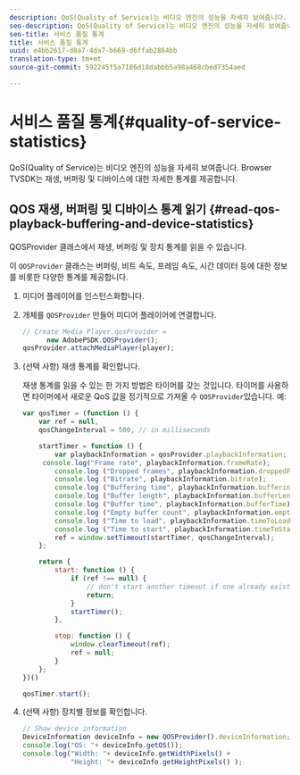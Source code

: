 ```yaml
---
description: QoS(Quality of Service)는 비디오 엔진의 성능을 자세히 보여줍니다. Browser TVSDK는 재생, 버퍼링 및 디바이스에 대한 자세한 통계를 제공합니다.
seo-description: QoS(Quality of Service)는 비디오 엔진의 성능을 자세히 보여줍니다. Browser TVSDK는 재생, 버퍼링 및 디바이스에 대한 자세한 통계를 제공합니다.
seo-title: 서비스 품질 통계
title: 서비스 품질 통계
uuid: e4bb2617-d8a7-4da7-b669-d6ffab2864bb
translation-type: tm+mt
source-git-commit: 592245f5a7186d18dabbb5a98a468cbed7354aed

---
```



# 서비스 품질 통계{#quality-of-service-statistics}

QoS(Quality of Service)는 비디오 엔진의 성능을 자세히 보여줍니다. Browser TVSDK는 재생, 버퍼링 및 디바이스에 대한 자세한 통계를 제공합니다.

## QOS 재생, 버퍼링 및 디바이스 통계 읽기 {#read-qos-playback-buffering-and-device-statistics}

QOSProvider 클래스에서 재생, 버퍼링 및 장치 통계를 읽을 수 있습니다.

이 `QOSProvider` 클래스는 버퍼링, 비트 속도, 프레임 속도, 시간 데이터 등에 대한 정보를 비롯한 다양한 통계를 제공합니다.

1. 미디어 플레이어를 인스턴스화합니다.
1. 개체를 `QOSProvider` 만들어 미디어 플레이어에 연결합니다.

   ```js
   // Create Media Player.qosProvider =  
         new AdobePSDK.QOSProvider(); 
   qosProvider.attachMediaPlayer(player);
   ```

1. (선택 사항) 재생 통계를 확인합니다.

   재생 통계를 읽을 수 있는 한 가지 방법은 타이머를 갖는 것입니다. 타이머를 사용하면 타이머에서 새로운 QoS 값을 정기적으로 가져올 수 `QOSProvider`있습니다. 예:

   ```js
   var qosTimer = (function () { 
       var ref = null, 
       qosChangeInterval = 500, // in milliseconds 
   
       startTimer = function () { 
           var playbackInformation = qosProvider.playbackInformation; 
        console.log("Frame rate", playbackInformation.frameRate); 
           console.log ("Dropped frames", playbackInformation.droppedFrameCount); 
           console.log ("Bitrate", playbackInformation.bitrate); 
           console.log ("Buffering time", playbackInformation.bufferingTime); 
           console.log ("Buffer length", playbackInformation.bufferLength); 
           console.log ("Buffer time", playbackInformation.bufferTime); 
           console.log ("Empty buffer count", playbackInformation.emptyBufferCount); 
           console.log ("Time to load", playbackInformation.timeToLoad); 
           console.log ("Time to start", playbackInformation.timeToStart); 
           ref = window.setTimeout(startTimer, qosChangeInterval); 
       }; 
   
       return { 
           start: function () { 
               if (ref !== null) { 
                   // don't start another timeout if one already exists. 
                   return; 
               } 
               startTimer(); 
           }, 
   
           stop: function () { 
               window.clearTimeout(ref); 
               ref = null; 
           } 
       };  
   })() 
   
   qosTimer.start(); 
   ```

1. (선택 사항) 장치별 정보를 확인합니다.

   ```js
   // Show device information 
   DeviceInformation deviceInfo = new QOSProvider().deviceInformation; 
   console.log("OS: "+ deviceInfo.getOS()); 
   console.log("Width: "+ deviceInfo.getWidthPixels() +  
               "Height: "+ deviceInfo.getHeightPixels() );
   ```
